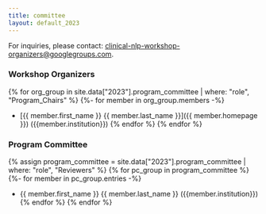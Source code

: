```yaml
---
title: committee
layout: default_2023
---
```


For inquiries, please contact: <clinical-nlp-workshop-organizers@googlegroups.com>.

### Workshop Organizers

{% for org_group in site.data["2023"].program_committee | where: "role", "Program_Chairs" %}
{%- for member in org_group.members -%}
- [{{ member.first_name }} {{ member.last_name }}]({{ member.homepage }}) ({{member.institution}})
{% endfor %}
{% endfor %}

### Program Committee

{% assign program_committee = site.data["2023"].program_committee | where: "role", "Reviewers" %}
{% for pc_group in program_committee %}
{%- for member in pc_group.entries -%}
- {{ member.first_name }} {{ member.last_name }} ({{member.institution}})
{% endfor %}
{% endfor %}
